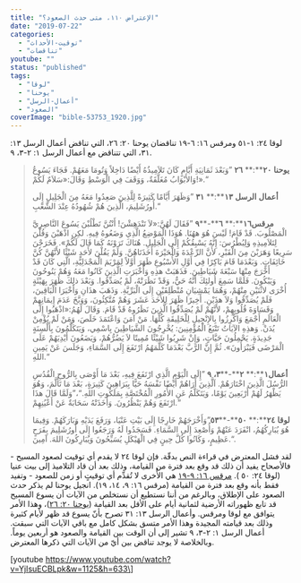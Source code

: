 ```yaml
---
title: "الإعتراض ١١٠، متى حدث الصعود؟"
date: "2019-07-22"
categories: 
  - "توقيت-الأحداث"
  - "تناقضات"
youtube: ""
status: "published"
tags: 
  - "لوقا"
  - "يوحنا"
  - "أعمال-الرسل"
  - "الصعود"
coverImage: "bible-53753_1920.jpg"
---
```


لوقا ٢٤: ١\-٥١ ومرقس ١٦: ٦\-١٩ تناقضان يوحنا ٢٠: ٢٦، التي تناقض أعمال الرسل ١٣: ٣١، التي تتناقض مع أعمال الرسل ١: ٢\-٣، ٩.

> **يوحنا** **٢٠****:** **٢٦** ”وَبَعْدَ ثَمَانِيَةِ أَيَّامٍ كَانَ تَلاَمِيذُهُ أَيْضًا دَاخِلاً وَتُومَا مَعَهُمْ. فَجَاءَ يَسُوعُ وَالأَبْوَابُ مُغَلَّقَةٌ، وَوَقَفَ فِي الْوَسْطِ وَقَالَ:«سَلاَمٌ لَكُمْ!».“
> 
> **أعمال** **الرسل** **١٣****:** **٣١** ”وَظَهَرَ أَيَّامًا كَثِيرَةً لِلَّذِينَ صَعِدُوا مَعَهُ مِنَ الْجَلِيلِ إِلَى أُورُشَلِيمَ، الَّذِينَ هُمْ شُهُودُهُ عِنْدَ الشَّعْبِ.“
> 
> **مرقس١٦****:** **٦****\-****٩** ”فَقَالَ لَهُنَّ:«لاَ تَنْدَهِشْنَ! أَنْتُنَّ تَطْلُبْنَ يَسُوعَ النَّاصِرِيَّ الْمَصْلُوبَ. قَدْ قَامَ! لَيْسَ هُوَ ههُنَا. هُوَذَا الْمَوْضِعُ الَّذِي وَضَعُوهُ فِيهِ. لكِنِ اذْهَبْنَ وَقُلْنَ لِتَلاَمِيذِهِ وَلِبُطْرُسَ: إِنَّهُ يَسْبِقُكُمْ إِلَى الْجَلِيلِ. هُنَاكَ تَرَوْنَهُ كَمَا قَالَ لَكُمْ». فَخَرَجْنَ سَرِيعًا وَهَرَبْنَ مِنَ الْقَبْرِ، لأَنَّ الرِّعْدَةَ وَالْحَيْرَةَ أَخَذَتَاهُنَّ. وَلَمْ يَقُلْنَ لأَحَدٍ شَيْئًا لأَنَّهُنَّ كُنَّ خَائِفَاتٍ. وَبَعْدَمَا قَامَ بَاكِرًا فِي أَوَّلِ الأُسْبُوعِ ظَهَرَ أَوَّلاً لِمَرْيَمَ الْمَجْدَلِيَّةِ، الَّتِي كَانَ قَدْ أَخْرَجَ مِنْهَا سَبْعَةَ شَيَاطِينَ. فَذَهَبَتْ هذِهِ وَأَخْبَرَتِ الَّذِينَ كَانُوا مَعَهُ وَهُمْ يَنُوحُونَ وَيَبْكُونَ. فَلَمَّا سَمِعَ أُولئِكَ أَنَّهُ حَيٌّ، وَقَدْ نَظَرَتْهُ، لَمْ يُصَدِّقُوا. وَبَعْدَ ذلِكَ ظَهَرَ بِهَيْئَةٍ أُخْرَى لاثْنَيْنِ مِنْهُمْ، وَهُمَا يَمْشِيَانِ مُنْطَلِقَيْنِ إِلَى الْبَرِّيَّةِ. وَذَهَبَ هذَانِ وَأَخْبَرَا الْبَاقِينَ، فَلَمْ يُصَدِّقُوا وَلاَ هذَيْنِ. أَخِيرًا ظَهَرَ لِلأَحَدَ عَشَرَ وَهُمْ مُتَّكِئُونَ، وَوَبَّخَ عَدَمَ إِيمَانِهِمْ وَقَسَاوَةَ قُلُوبِهِمْ، لأَنَّهُمْ لَمْ يُصَدِّقُوا الَّذِينَ نَظَرُوهُ قَدْ قَامَ. وَقَالَ لَهُمُ:«اذْهَبُوا إِلَى الْعَالَمِ أَجْمَعَ وَاكْرِزُوا بِالإِنْجِيلِ لِلْخَلِيقَةِ كُلِّهَا. مَنْ آمَنَ وَاعْتَمَدَ خَلَصَ، وَمَنْ لَمْ يُؤْمِنْ يُدَنْ. وَهذِهِ الآيَاتُ تَتْبَعُ الْمُؤْمِنِينَ: يُخْرِجُونَ الشَّيَاطِينَ بِاسْمِي، وَيَتَكَلَّمُونَ بِأَلْسِنَةٍ جَدِيدَةٍ. يَحْمِلُونَ حَيَّاتٍ، وَإِنْ شَرِبُوا شَيْئًا مُمِيتًا لاَ يَضُرُّهُمْ، وَيَضَعُونَ أَيْدِيَهُمْ عَلَى الْمَرْضَى فَيَبْرَأُونَ». ثُمَّ إِنَّ الرَّبَّ بَعْدَمَا كَلَّمَهُمُ ارْتَفَعَ إِلَى السَّمَاءِ، وَجَلَسَ عَنْ يَمِينِ اللهِ.“
> 
> **أعمال١****:** **٢****\-****٣،** **٩** ”إِلَى الْيَوْمِ الَّذِي ارْتَفَعَ فِيهِ، بَعْدَ مَا أَوْصَى بِالرُّوحِ الْقُدُسِ الرُّسُلَ الَّذِينَ اخْتَارَهُمْ. اَلَّذِينَ أَرَاهُمْ أَيْضًا نَفْسَهُ حَيًّا بِبَرَاهِينَ كَثِيرَةٍ، بَعْدَ مَا تَأَلَّمَ، وَهُوَ يَظْهَرُ لَهُمْ أَرْبَعِينَ يَوْمًا، وَيَتَكَلَّمُ عَنِ الأُمُورِ الْمُخْتَصَّةِ بِمَلَكُوتِ اللهِ.“،”وَلَمَّا قَالَ هذَا ارْتَفَعَ وَهُمْ يَنْظُرُونَ. وَأَخَذَتْهُ سَحَابَةٌ عَنْ أَعْيُنِهِمْ.“
> 
> **لوقا** **٢٤****:** **٥٠****\-****٥٣**”وَأَخْرَجَهُمْ خَارِجًا إِلَى بَيْتِ عَنْيَا، وَرَفَعَ يَدَيْهِ وَبَارَكَهُمْ. وَفِيمَا هُوَ يُبَارِكُهُمُ، انْفَرَدَ عَنْهُمْ وَأُصْعِدَ إِلَى السَّمَاءِ. فَسَجَدُوا لَهُ وَرَجَعُوا إِلَى أُورُشَلِيمَ بِفَرَحٍ عَظِيمٍ، وَكَانُوا كُلَّ حِينٍ فِي الْهَيْكَلِ يُسَبِّحُونَ وَيُبَارِكُونَ اللهَ. آمِينَ.“.

لقد فشل المعترض في قراءة النص بدقّة. فإن لوقا ٢٤ لا يقدم أي توقيت لصعود المسيح \- فالأصحاح يفيد أن ذلك قد وقع بعد فترة من القيامة، وذلك بعد أن قاد التلاميذ إلى بيت عنيا (لوقا ٢٤: ٥٠ ). [مرقس ١٦: ٩\-١٩](https://biblia.com/books/ar-vandyke/Mk16.9-19) هي الأُخرى لا تُقدِّم أي توقيتٍ أو زمن للصعود - وتفيد فقط بأنه وقع بعد فترة من القيامة (مرقس ١٦: ٩، ١٤، ١٩). انجيل يوحنا لم يذكر حدث الصعود على الإطلاق، وبالرغم من أننا نستطيع أن نستخلص من الآيات أن يسوع المسيح قد تابع ظهوراته الأرضية لثمانية أيام على الأقل بعد القيامة ([يوحنا ٢٠: ٢٦](https://biblia.com/books/ar-vandyke/Jn20.26))، وهذا الأمر يتوافق مع لوقا ومرقس. وأعمال الرسل ١٣: ٣١ تصرح بأنّ يسوع قد ظهر لأيام كثيرة وذلك بعد قيامته المجيدة وهذا الأمر متسق بشكل كامل مع باقي الآيات التي سبقت. أعمال الرسل ١: ٢\-٣، ٩ تشير إلى أن الوقت بين القيامة والصعود هو أربعين يوماً. وبالخلاصة لا يوجد تناقض بين أيّ من الآيات التي ذكرها المعترض.

\[youtube https://www.youtube.com/watch?v=YjIsuECBLpk&w=1125&h=633\]
